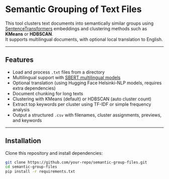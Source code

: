 # Semantic Grouping of Text Files

This tool clusters text documents into semantically similar groups using [SentenceTransformers](https://www.sbert.net/) embeddings and clustering methods such as **KMeans** or **HDBSCAN**.  
It supports multilingual documents, with optional local translation to English.

---

## Features

- Load and process `.txt` files from a directory  
- Multilingual support with [SBERT multilingual models](https://www.sbert.net/docs/pretrained_models.html)  
- Optional translation (using Hugging Face Helsinki-NLP models, requires extra dependencies)  
- Document chunking for long texts  
- Clustering with KMeans (default) or HDBSCAN (auto cluster count)  
- Extract top keywords per cluster using TF-IDF or simple frequency analysis  
- Output a structured `.csv` with filenames, cluster assignments, previews, and keywords  

---

## Installation

Clone this repository and install dependencies:

```bash
git clone https://github.com/your-repo/semantic-group-files.git
cd semantic-group-files
pip install -r requirements.txt
